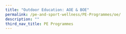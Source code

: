 ```yaml
---
title: "Outdoor Education: AOE & BOE"
permalink: /pe-and-sport-wellness/PE-Programmes/oe/
description: ""
third_nav_title: PE Programmes
---
```

